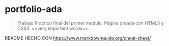 # portfolio-ada

> Trabajo Practico final del primer modulo.
Página creada con HTML5 y CSS3.
==very important words==.





































README HECHO CON https://www.markdownguide.org/cheat-sheet/
